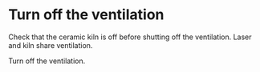 # Turn off the ventilation

Check that the ceramic kiln is off before shutting off the ventilation. Laser and kiln share ventilation. 

Turn off the ventilation.
